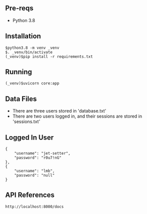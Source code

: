 ## Pre-reqs
- Python 3.8

## Installation
```
$python3.8 -m venv _venv
$. _venv/bin/activate
(_venv)$pip install -r requirements.txt
```

## Running
```
(_venv)$uvicorn core:app
```

## Data Files
- There are three users stored in 'database.txt'
- There are two users logged in, and their sessions are stored in 'sessions.txt'


## Logged In User
```
{
    "username": "jet-setter",
    "password": "r0u7!nG"
},
{
    "username": "lmb",
    "password": "null"
}

```



## API References
```
http://localhost:8000/docs
```
